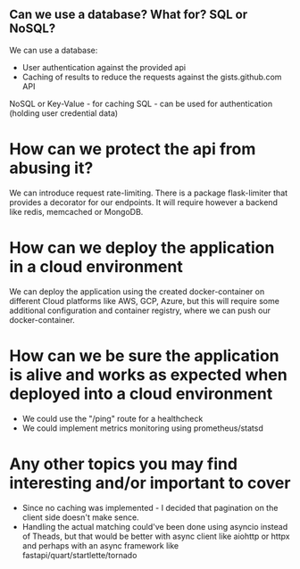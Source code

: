 ## Can we use a database? What for? SQL or NoSQL?
We can use a database:
- User authentication against the provided api
- Caching of results to reduce the requests against the gists.github.com API

NoSQL or Key-Value - for caching
SQL - can be used for authentication (holding user credential data)

# How can we protect the api from abusing it?
We can introduce request rate-limiting. There is a package flask-limiter that provides a decorator for our endpoints.
It will require however a backend like redis, memcached or MongoDB.

# How can we deploy the application in a cloud environment
We can deploy the application using the created docker-container on different Cloud platforms like AWS, GCP, Azure,
but this will require some additional configuration and container registry, where we can push our docker-container.

# How can we be sure the application is alive and works as expected when deployed into a cloud environment
- We could use the "/ping" route for a healthcheck
- We could implement metrics monitoring using prometheus/statsd

# Any other topics you may find interesting and/or important to cover
- Since no caching was implemented - I decided that pagination on the client side doesn't make sence.
- Handling the actual matching could've been done using asyncio instead of Theads, but that would be better with async
  client like aiohttp or httpx and perhaps with an async framework like fastapi/quart/startlette/tornado